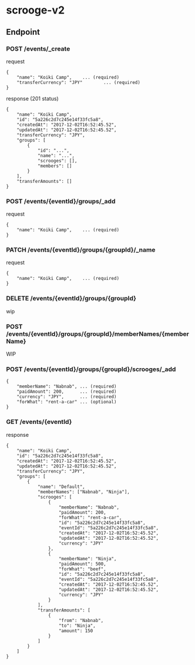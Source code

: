 # scrooge-v2
## Endpoint
### POST /events/_create
request
```
{
    "name": "Koiki Camp",    ... (required)
    "transferCurrency": "JPY"        ... (required)
}
```

response (201 status)
```
{
    "name": "Koiki Camp",
    "id": "5a226c2d7c245e14f33fc5a8",
    "createdAt": "2017-12-02T16:52:45.52",
    "updatedAt": "2017-12-02T16:52:45.52",
    "transferCurrency": "JPY",
    "groups": [
        {
            "id": "...",
            "name": "...",
            "scrooges": [],
            "members": []
        }
    ],
    "transferAmounts": []
}
```

### POST /events/{eventId}/groups/_add
request
```
{
    "name": "Koiki Camp",    ... (required)
}
```

### PATCH /events/{eventId}/groups/{groupId}/_name
request
```
{
    "name": "Koiki Camp",    ... (required)
}
```

### DELETE /events/{eventId}/groups/{groupId}
wip

### POST /events/{eventId}/groups/{groupId}/memberNames/{memberName}
WIP

### POST /events/{eventId}/groups/{groupId}/scrooges/_add
```
{
    "memberName": "Nabnab", ... (required)
    "paidAmount": 200,      ... (required)
    "currency": "JPY",      ... (required)
    "forWhat": "rent-a-car" ... (optional)
}
```

### GET /events/{eventId}
response
```
{
    "name": "Koiki Camp",
    "id": "5a226c2d7c245e14f33fc5a8",
    "createdAt": "2017-12-02T16:52:45.52",
    "updatedAt": "2017-12-02T16:52:45.52",
    "transferCurrency": "JPY",
    "groups": [
        {
            "name": "Default",
            "memberNames": ["Nabnab", "Ninja"],
            "scrooges": [
                {
                    "memberName": "Nabnab",
                    "paidAmount": 200,
                    "forWhat": "rent-a-car",
                    "id": "5a226c2d7c245e14f33fc5a8",
                    "eventId": "5a226c2d7c245e14f33fc5a8",
                    "createdAt": "2017-12-02T16:52:45.52",
                    "updatedAt": "2017-12-02T16:52:45.52",
                    "currency": "JPY"
                },
                {
                    "memberName": "Ninja",
                    "paidAmount": 500,
                    "forWhat": "beef",
                    "id": "5a226c2d7c245e14f33fc5a8",
                    "eventId": "5a226c2d7c245e14f33fc5a8",
                    "createdAt": "2017-12-02T16:52:45.52",
                    "updatedAt": "2017-12-02T16:52:45.52",
                    "currency": "JPY"
                }
            ],
            "transferAmounts": [
                {
                    "from": "Nabnab",
                    "to": "Ninja",
                    "amount": 150
                }
            ]
        }
    ]
}
```